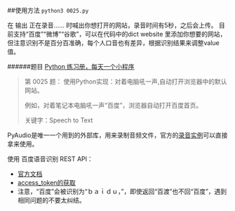 ##使用方法
`python3 0025.py`

在 输出 正在录音...... 时喊出你想打开的网站，录音时间有5秒，之后会上传。
目前支持“百度”“微博”“谷歌”，可以在代码中的dict website 里添加你想要的网站，但注意识别不是百分百准确，每个人口音也有差异，根据识别结果来调整value值。

######题目
[Python 练习册，每天一个小程序](https://github.com/Yixiaohan/show-me-the-code)
>第 0025 题： 使用Python实现：对着电脑吼一声,自动打开浏览器中的默认网站。
>
>例如，对着笔记本电脑吼一声“百度”，浏览器自动打开百度首页。
>
> 关键字：Speech to Text



PyAudio是唯一一个用到的外部库，用来录制音频文件，官方的[录音实例](http://people.csail.mit.edu/hubert/pyaudio/#record-example)可以直接拿来使用。

使用 百度语音识别 REST API：
* [官方文档](http://yuyin.baidu.com/docs/asr/56)
* [access_token的获取](http://developer.baidu.com/wiki/index.php?title=docs/oauth/client)
* 注意，“百度”会被识别为“ｂａｉｄｕ，”，即使返回“百渡”也不回“百度”，遇到相同问题的不要太纠结。
